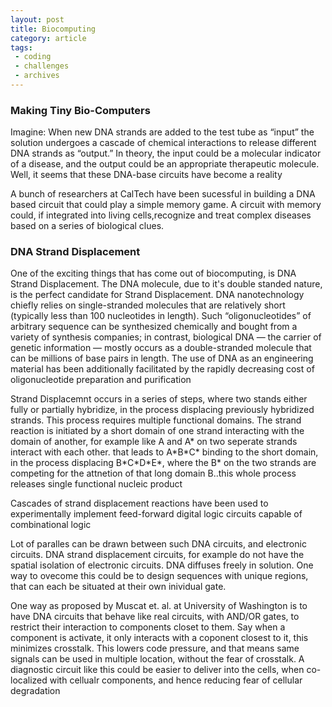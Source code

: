 ```yaml
---
layout: post
title: Biocomputing
category: article
tags:
 - coding
 - challenges
 - archives
---
```


<html lang="en">
<head>
  <meta charset="UTF-8">
  <title>Biocomputers</title>
</head>
<body>
  <h3>Making Tiny Bio-Computers</h3>
  <p>Imagine:  When new DNA strands are added to the test tube as “input” the solution undergoes a cascade of chemical interactions to release different DNA strands as “output.” In theory, the input could be a molecular indicator of a disease, and the output could
be an appropriate therapeutic molecule. Well, it seems that these DNA-base circuits have become a reality<br></p>
  <p>A bunch of researchers at CalTech  have been sucessful in building a DNA based circuit that could play a simple memory
game. A circuit with memory could, if integrated into living cells,recognize and treat complex diseases based on a series of biological clues. </p>
<h3>DNA Strand Displacement</h3>
  <p>One of the exciting things that has come out of biocomputing, is DNA Strand Displacement. The DNA molecule, due to it's double standed nature, is the perfect candidate for Strand Displacement. DNA nanotechnology chiefly relies on single-stranded molecules that are relatively short (typically less than 100 nucleotides in length). Such “oligonucleotides” of arbitrary sequence can be synthesized chemically and bought from a variety of synthesis companies; in contrast, biological DNA — the carrier of genetic information — mostly occurs as a double-stranded molecule that can be millions of base pairs in length. The use of DNA as an engineering material has been additionally facilitated by the rapidly decreasing cost of oligonucleotide preparation and purification</p>
  <p>Strand Displacemnt occurs in a series of steps, where two stands either fully or partially hybridize, in the process displacing previously hybridized strands. This process requires multiple functional domains. The strand reaction is initiated by a short domain of one strand interacting with the domain of another, for example like A and A* on two seperate strands interact with each other. that leads to A*B*C* binding to the short domain, in the process displacing B*C*D*E*, where the B* on the two strands are competing for the attnetion of that long domain B..this whole process releases single functional nucleic product</p> 
  <p>Cascades of strand displacement reactions have been used to experimentally implement feed-forward digital logic circuits capable of combinational logic</p>
  <p>Lot of paralles can be drawn between such DNA circuits, and electronic circuits. DNA strand displacement circuits, for example do not have the spatial isolation of electronic circuits. DNA diffuses freely in solution. One way to ovecome this could be to design sequences with unique regions, that can each be situated at their own inividual gate.</p>
  <p>One way as proposed by Muscat et. al. at University of Washington is to have DNA circuits that behave like real circuits, with AND/OR gates, to restrict their interaction to components closet to them. Say when a component is activate, it only interacts with a coponent closest to it, this minimizes crosstalk. This lowers code pressure, and that means same signals can be used in multiple location, without the fear of crosstalk. A diagnostic circuit like this could be easier to deliver into the cells, when co-localized with cellualr components, and hence reducing fear of cellular degradation</p>
</body>
</html>
